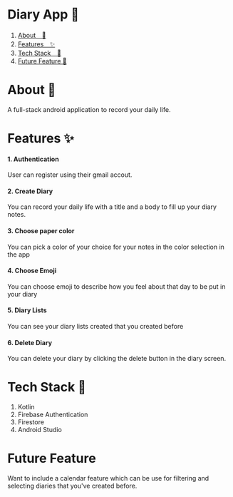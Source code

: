 # Diary App 📝

1. [About　💁](#about-)
2. [Features　✨](#features-)
3. [Tech Stack　🤖](#tech-stack-)
4. [Future Feature 🔮](#future-feature)

# About 💁
A full-stack android application to record your daily life.

# Features ✨
#### 1. Authentication
User can register using their gmail accout.
#### 2. Create Diary
You can record your daily life with a title and a body to fill up your diary notes.
#### 3. Choose paper color
You can pick a color of your choice for your notes in the color selection in the app 
#### 4. Choose Emoji
You can choose emoji to describe how you feel about that day to be put in your diary
#### 5. Diary Lists
You can see your diary lists created that you created before 
#### 6. Delete Diary
You can delete your diary by clicking the delete button in the diary screen.


# Tech Stack 🤖  
1. Kotlin
2. Firebase Authentication
3. Firestore
5. Android Studio

# Future Feature
Want to include a calendar feature which can be use for filtering and selecting diaries that you've created before.
